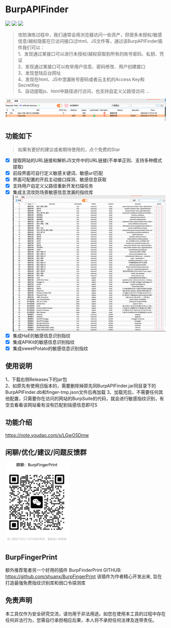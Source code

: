 # BurpAPIFinder
![](https://img.shields.io/badge/Author-Shaun-blue)
![](https://img.shields.io/badge/JDK-9+-yellow)
![](https://img.shields.io/badge/捡漏是门艺术-往往有意想不到的成果-red)
> 攻防演练过程中，我们通常会用浏览器访问一些资产，但很多未授权/敏感信息/越权隐匿在已访问接口过html、JS文件等，通过该BurpAPIFinder插件我们可以：  
> 1、发现通过某接口可以进行未授权/越权获取到所有的账号密码、私钥、凭证  
> 2、发现通过某接口可以枚举用户信息、密码修改、用户创建接口  
> 3、发现登陆后台网址  
> 4、发现在html、JS中泄漏账号密码或者云主机的Access Key和SecretKey  
> 5、自动提取js、html中路径进行访问，也支持自定义父路径访问
> ...  

![img.png](images/main.png)

## 功能如下
> 如果有更好的建议或者期待使用的，点个免费的Star
- [x] 提取网站的URL链接和解析JS文件中的URL链接(不单单正则、支持多种模式提取)
- [x] 前段界面可自行定义敏感关键词、敏感url匹配
- [x] 界面可配置的开启主动接口探测、敏感信息获取  
- [x] 支持用户自定义父路径重新开发扫描任务
- [x] 集成主流攻防场景敏感信息泄漏的指纹库  
![img.png](images/config.png)
- [x] 集成HaE的敏感信息识别指纹
- [x] 集成APIKit的敏感信息识别指纹
- [x] 集成sweetPotato的敏感信息识别指纹

## 使用说明
1、下载右侧Releases下的jar包  
2、如原先有使用旧版本的，需要删除掉原先同BurpAPIFinder.jar同目录下的BurpAPIFinder.db和finger-tmp.json文件后再加载
3、加载完后，不需要任何其他配置，只需要你在访问的网站的BurpSuite的代码，就会进行敏感指纹识别，有空去看看该网站看有没有匹配到铭感信息即可S

## 功能介绍
https://note.youdao.com/s/LGwO5Dmw

## 闲聊/优化/建议/问题反馈群
<img src="images/weixinqun.png" alt="img.png" width="200"/>

## BurpFingerPrint
额外推荐笔者另一个好用的插件 BurpFinderPrint
GITHUB: https://github.com/shuanx/BurpFingerPrint
该插件为作者精心开发出来, 旨在打造最强免费指纹识别库和弱口令探测库


## 免责声明

本工具仅作为安全研究交流，请勿用于非法用途。如您在使用本工具的过程中存在任何非法行为，您需自行承担相应后果，本人将不承担任何法律及连带责任。
